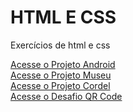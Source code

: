 HTML E CSS
=======
Exercícios de html e css

[Acesse o Projeto Android](https://leeticia-araaujo.github.io/html-css/desafios/10-mini-projeto/) <br>
[Acesse o Projeto Museu](https://leeticia-araaujo.github.io/html-css/desafios/novo-projeto-museu-2/) <br>
[Acesse o Projeto Cordel](https://leeticia-araaujo.github.io/html-css/desafios/11-cordel/) <br>
[Acesse o Desafio QR Code](https://leeticia-araaujo.github.io/html-css/desafio-qrcode/qr-code/) <br>
